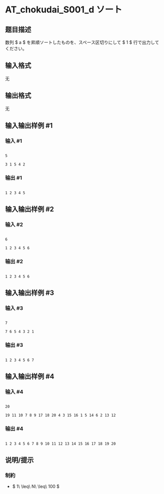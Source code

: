 # AT_chokudai_S001_d ソート

## 题目描述

[problemUrl]: https://atcoder.jp/contests/chokudai_S001/tasks/chokudai_S001_d

数列 $ a $ を昇順ソートしたものを、スペース区切りにして $ 1 $ 行で出力してください。

## 输入格式

无

## 输出格式

无

## 输入输出样例 #1

### 输入 #1

```
5
3 1 5 4 2
```

### 输出 #1

```
1 2 3 4 5
```

## 输入输出样例 #2

### 输入 #2

```
6
1 2 3 4 5 6
```

### 输出 #2

```
1 2 3 4 5 6
```

## 输入输出样例 #3

### 输入 #3

```
7
7 6 5 4 3 2 1
```

### 输出 #3

```
1 2 3 4 5 6 7
```

## 输入输出样例 #4

### 输入 #4

```
20
19 11 10 7 8 9 17 18 20 4 3 15 16 1 5 14 6 2 13 12
```

### 输出 #4

```
1 2 3 4 5 6 7 8 9 10 11 12 13 14 15 16 17 18 19 20
```

## 说明/提示

### 制約

- $ 1\ \leq\ N\ \leq\ 100 $